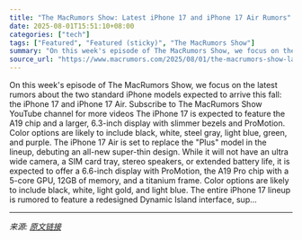 ```yaml
---
title: "The MacRumors Show: Latest iPhone 17 and iPhone 17 Air Rumors"
date: 2025-08-01T15:51:10+08:00
categories: ["tech"]
tags: ["Featured", "Featured (sticky)", "The MacRumors Show"]
summary: "On this week's episode of The MacRumors Show, we focus on the latest rumors about the two standard iPhone models expected to arrive this fall: the iPhone 17 and iPhone 17 Air. Subscribe to The MacRumo"
source_url: "https://www.macrumors.com/2025/08/01/the-macrumors-show-latest-iphone-17-rumors/"
---
```


On this week's episode of The MacRumors Show, we focus on the latest rumors about the two standard iPhone models expected to arrive this fall: the iPhone 17 and iPhone 17 Air. Subscribe to The MacRumors Show YouTube channel for more videos The &zwnj;iPhone 17&zwnj; is expected to feature the A19 chip and a larger, 6.3-inch display with slimmer bezels and ProMotion. Color options are likely to include black, white, steel gray, light blue, green, and purple. The &zwnj;iPhone 17 Air&zwnj; is set to replace the "Plus" model in the lineup, debuting an all-new super-thin design. While it will not have an ultra wide camera, a SIM card tray, stereo speakers, or extended battery life, it is expected to offer a 6.6-inch display with ProMotion, the A19 Pro chip with a 5-core GPU, 12GB of memory, and a titanium frame. Color options are likely to include black, white, light gold, and light blue. The entire &zwnj;iPhone 17&zwnj; lineup is rumored to feature a redesigned Dynamic Island interface, sup...

---

*来源: [原文链接](https://www.macrumors.com/2025/08/01/the-macrumors-show-latest-iphone-17-rumors/)*
